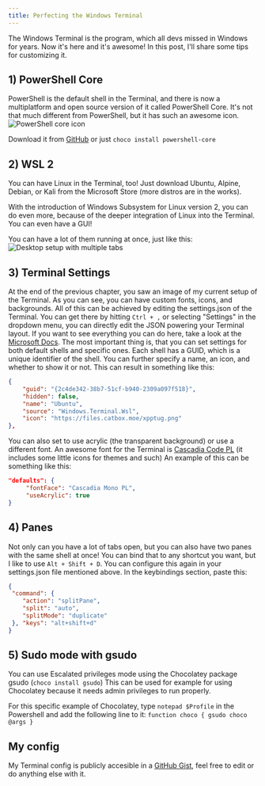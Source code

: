 ```yaml
---
title: Perfecting the Windows Terminal
---
```


The Windows Terminal is the program, which all devs missed in Windows for years. Now it's here and it's awesome! In this post, I'll share some tips for customizing it.

## 1) PowerShell Core
PowerShell is the default shell in the Terminal, and there is now a multiplatform and open source version of it called PowerShell Core. It's not that much different from PowerShell, but it has such an awesome icon.
![PowerShell core icon](https://dev-to-uploads.s3.amazonaws.com/i/zxvi6tz9r3zsw04lklh9.png)

Download it from [GitHub](https://github.com/PowerShell/PowerShell/releases/latest) or just `choco install powershell-core`

## 2) WSL 2
You can have Linux in the Terminal, too! Just download Ubuntu, Alpine, Debian, or Kali from the Microsoft Store (more distros are in the works).

With the introduction of Windows Subsystem for Linux version 2, you can do even more, because of the deeper integration of Linux into the Terminal. You can even have a GUI!

You can have a lot of them running at once, just like this:
![Desktop setup with multiple tabs](https://trnck.dev/0:/img/sahg20mu4nkkhlexnlqj.jpg)

## 3) Terminal Settings
At the end of the previous chapter, you saw an image of my current setup of the Terminal. As you can see, you can have custom fonts, icons, and backgrounds. All of this can be achieved by editing the settings.json of the Terminal. You can get there by hitting `Ctrl + ,` or selecting "Settings" in the dropdown menu, you can directly edit the JSON powering your Terminal layout. If you want to see everything you can do here, take a look at the [Microsoft Docs](https://docs.microsoft.com/en-us/windows/terminal/customize-settings/profile-settings). The most important thing is, that you can set settings for both default shells and specific ones. Each shell has a GUID, which is a unique identifier of the shell. You can further specify a name, an icon, and whether to show it or not. This can result in something like this: 
```json
{
    "guid": "{2c4de342-38b7-51cf-b940-2309a097f518}",
    "hidden": false,
    "name": "Ubuntu",
    "source": "Windows.Terminal.Wsl",
    "icon": "https://files.catbox.moe/xpptug.png"
},
```

You can also set to use acrylic (the transparent background) or use a different font. An awesome font for the Terminal is [Cascadia Code PL](https://github.com/microsoft/cascadia-code/releases) (it includes some little icons for themes and such)
An example of this can be something like this:
```json
"defaults": {
     "fontFace": "Cascadia Mono PL",
     "useAcrylic": true
}
```

## 4) Panes
Not only can you have a lot of tabs open, but you can also have two panes with the same shell at once! You can bind that to any shortcut you want, but I like to use `Alt + Shift + D`. You can configure this again in your settings.json file mentioned above. In the keybindings section, paste this:
```json
{
 "command": { 
    "action": "splitPane", 
    "split": "auto",
    "splitMode": "duplicate"
 }, "keys": "alt+shift+d" 
}
```

## 5) Sudo mode with gsudo
You can use Escalated privileges mode using the Chocolatey package gsudo (`choco install gsudo`)
This can be used for example for using Chocolatey because it needs admin privileges to run properly.

For this specific example of Chocolatey, type `notepad $Profile` in the Powershell and add the following line to it:
`function choco { gsudo choco @args }`

## My config
My Terminal config is publicly accesible in a [GitHub Gist](https://gist.github.com/filiptronicek/92a68c8b21f0f317d6995fe2f7467524), feel free to edit or do anything else with it.
